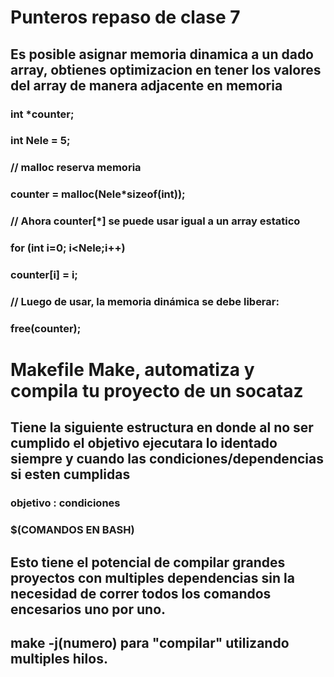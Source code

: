 # Punteros repaso de clase 7
## Es posible asignar memoria dinamica a un dado array, obtienes optimizacion en tener los valores del array de manera adjacente en memoria
### int \*counter;
### int Nele = 5;
### // malloc reserva memoria
### counter = malloc(Nele\*sizeof(int));
### // Ahora counter[\*] se puede usar igual a un array estatico
### for (int i=0; i<Nele;i++)
### 	counter[i] = i;
### // Luego de usar, la memoria dinámica se debe liberar:
### free(counter);
# Makefile Make, automatiza y compila tu proyecto de un socataz
## Tiene la siguiente estructura en donde al no ser cumplido el objetivo ejecutara lo identado siempre y cuando las condiciones/dependencias si esten cumplidas
### objetivo : condiciones
### 	$(COMANDOS EN BASH)
## Esto tiene el potencial de compilar grandes proyectos con multiples dependencias sin la necesidad de correr todos los comandos encesarios uno por uno.
## make -j(numero) para "compilar" utilizando multiples hilos.
